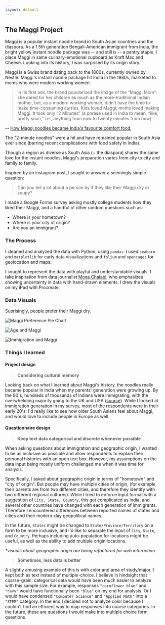 ```yaml
---
layout: default
---
```

## The Maggi Project

Maggi is a popular instant noodle brand in South Asian countries and the diaspora. As a 1.5th generation Bengali-American immigrant from India, the bright yellow instant noodle package was -- and still is -- a pantry staple. I place Maggi in same culinary-emotional cupboard as Kraft Mac and Cheese. Looking into its history, I was surprised by its origin story.

Maggi is a Swiss brand dating back to the 1800s, currently owned by Nestle. Maggi's instant noodle package hit India in the 1980s, marketed to moms who were modern working women.

> In its first ads, the brand popularized the image of the “Maggi Mom”: she cared for her children as much as the more-traditional Indian mother, but, as a modern working woman, didn’t have the time to make time-consuming curries. Kids loved Maggi; moms loved making Maggi. It took only “2 Minutes” (a phrase used in India to mean, “like, pretty soon,” i.e., anything from now to twenty minutes from now).

\-- [How Maggi noodles became India's favourite comfort food](https://scroll.in/article/701437/How-Maggi-noodles-became-India's-favourite-comfort-food),

The "2-minute noodles" were a hit and have remained popular in South Asia ever since (barring recent complications with food safety in India).

Though a region as diverse as South Asia (+ the diaspora) shares the same love for the instant noodles, Maggi's preparation varies from city to city and family to family. 

Inspired by an instagram post, I sought to answer a seemingly simple question:
> Can you tell a lot about a person by if they like their Maggi dry or soupy?

 I made a Google Forms survey asking mostly college students how they liked their Maggi, and a handful of other random questions such as:
- Where is your hometown?
- Where is your city of origin?
- Are you an immigrant?


### The Process
I cleaned and analyzed the data with Python, using `pandas`. I used `seaborn` and `matplotlib` for early data visualizations and `folium` and `opencages` for geolocation and maps. 

I sought to represent the data with playful and understandable visuals. I take inspiration from data journalist [Mona Chalabi](https://monachalabi.com), who emphasizes showing uncertainty in data with hand-drawn elements. I drew the visuals on my iPad with Procreate.

### Data Visuals

Suprisingly, people prefer their Maggi dry. 

![Maggi Preference Pie Chart](../assets/img/maggi/maggi_pie_chart.png)

![Age and Maggi](../assets/img/maggi/Age_And_Maggi.png)

![Immigration and Maggi](../assets/img/maggi/Immigration_And_Maggi.png)

### Things I learned

#### Project design

> **Considering cultural memory**

Looking back on what I learned about Maggi's history, the noodles really became popular in India when my parents' generation were growing up. By the 90's, hundreds of thousands of Indians were immigrating, with the overwhelming majority going to the UK and USA ([source](https://www.migrationpolicy.org/article/emigration-immigration-and-diaspora-relations-india#2)). While I looked at immigration generation in my survey, most of the respondents were in their early 20's. I'd really like to see how older South Asians feel about Maggi, and would love to include people in Europe as well. 

#### Questionnaire design
> **Keep text data categorical and discrete whenever possible**

When asking questions about immigration and geographic origin, I wanted to be as inclusive as possible and allow respondents to explain their personal histories with an open text box. However, my assumptions on the data input being mostly uniform challenged me when it was time for analysis. 

Specifically, I asked about geographic origin in terms of "hometown" and "city of origin". But people may have multiple cities of origin, (for example, their parents are from two different cities, and therefore they identify with two different regional cultures). While I tried to enforce input format with a suggestion of `City, State, Country`, this got complicated as India, and several other countries have changed with each generation of immigrants. Therefore I encountered differences between reported names of states and cities and their modern-day geopolitical names. 

In the future, `States` might be changed to `State/Province/Territory` on a form to be more inclusive, and I'd like to separate the input of `City`, `State`, and `Country`. Perhaps including auto-population for locations might be useful, as well as the ability to add multiple origin locations.

*\*visuals about geographic origin are being refactored for web interaction*

> **Sometimes, less data is better**

A slightly amusing example of this is with color and area of study/major. I kept both as text instead of multiple-choice. I believe in hindsight that coarse-grain, categorical data would have been much easier to analyze with this sample size. For example, responses `"cornflower blue"` and `"navy"` would have functionally been `"blue"` on my end for analysis. Or I would have condensed `"Computer Science"` and `"Applied Math"` into a `"STEM"` category. In the end I decided not to analyze color because I couldn't find an efficient way to map responses into coarse categories. In the future, these are questions I would make into multiple choice form questions. 



